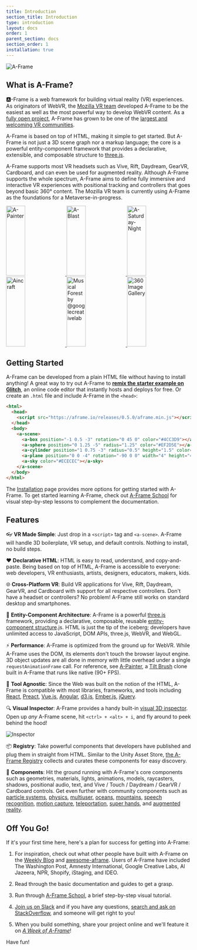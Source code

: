 ```yaml
---
title: Introduction
section_title: Introduction
type: introduction
layout: docs
order: 1
parent_section: docs
section_order: 1
installation: true
---
```


[mozvr]: https://mozvr.com
[three.js]: https://threejs.org
[webvr]: https://iswebvrready.com

![A-Frame](https://cloud.githubusercontent.com/assets/674727/25392020/6f011d10-298c-11e7-845e-c3c5baebd14d.jpg)

## What is A-Frame?

:a:-Frame is a web framework for building virtual reality (VR) experiences. As
originators of WebVR, the [Mozilla VR team][mozvr] developed A-Frame to be the
easiest as well as the most powerful way to develop WebVR content. As a [fully
open project](https://github.com/aframevr/), A-Frame has grown to be one of the
[largest and welcoming VR communities](https://aframe.io/community/).

A-Frame is based on top of HTML, making it simple to get started. But A-Frame
is not just a 3D scene graph nor a markup language; the core is a powerful
entity-component framework that provides a declarative, extensible, and
composable structure to [three.js].

A-Frame supports most VR headsets such as Vive, Rift, Daydream, GearVR,
Cardboard, and can even be used for augmented reality. Although A-Frame
supports the whole spectrum, A-Frame aims to define fully immersive and
interactive VR experiences with positional tracking and controllers that goes
beyond basic 360&deg; content. The Mozilla VR team is currently using A-Frame
as the foundations for a Metaverse-in-progress.

<div class="docs-introduction-examples">
  <a href="https://aframe.io/a-painter/?url=https://ucarecdn.com/962b242b-87a9-422c-b730-febdc470f203/">
    <img alt="A-Painter" target="_blank" src="https://cloud.githubusercontent.com/assets/674727/24531388/acfc3dda-156d-11e7-8563-5bd75252f70f.gif" height="190" width="32%">
  </a>
  <a href="https://aframe.io/a-blast/">
    <img alt="A-Blast" target="_blank" src="https://cloud.githubusercontent.com/assets/674727/24531440/0336e66e-156e-11e7-95c2-f2e6ebc0393d.gif" height="190" width="32%">
  </a>
  <a href="https://aframe.io/a-saturday-night/">
    <img alt="A-Saturday-Night" target="_blank" src="https://cloud.githubusercontent.com/assets/674727/24531477/44272daa-156e-11e7-8ef9-d750ed430f3a.gif" height="190" width="32%">
  </a>
  <a href="https://ngokevin.github.io/kframe/scenes/aincraft/">
    <img alt="Aincraft" target="_blank" src="https://cloud.githubusercontent.com/assets/674727/24531777/25b8ff5e-1570-11e7-896c-3446d1419eb8.gif" height="190" width="32%">
  </a>
  <a href="https://github.com/googlecreativelab/webvr-musicalforest">
    <img alt="Musical Forest by @googlecreativelab" target="_blank" src="https://cloud.githubusercontent.com/assets/674727/25109861/b8e9ec48-2394-11e7-8f2d-ea1cd9df69c8.gif" height="190" width="32%">
  </a>
  <a href="https://aframe-gallery.glitch.me">
    <img alt="360 Image Gallery" target="_blank" src="https://cloud.githubusercontent.com/assets/674727/24572552/72f81bec-162e-11e7-9851-037d0280abdb.gif" height="190" width="32%">
  </a>
</div>

## Getting Started

[glitch]: http://glitch.com/~aframe

A-Frame can be developed from a plain HTML file without having to install
anything! A great way to try out A-Frame to **[remix the starter example on
Glitch][glitch]**, an online code editor that instantly hosts and deploys for
free. Or create an `.html` file and include A-Frame in the `<head>`:

```html
<html>
  <head>
    <script src="https://aframe.io/releases/0.5.0/aframe.min.js"></script>
  </head>
  <body>
    <a-scene>
      <a-box position="-1 0.5 -3" rotation="0 45 0" color="#4CC3D9"></a-box>
      <a-sphere position="0 1.25 -5" radius="1.25" color="#EF2D5E"></a-sphere>
      <a-cylinder position="1 0.75 -3" radius="0.5" height="1.5" color="#FFC65D"></a-cylinder>
      <a-plane position="0 0 -4" rotation="-90 0 0" width="4" height="4" color="#7BC8A4"></a-plane>
      <a-sky color="#ECECEC"></a-sky>
    </a-scene>
  </body>
</html>
```

[Installation]: ./installation.md
[school]: https://aframe.io/school/

The [Installation] page provides more options for getting started with A-Frame.
To get started learning A-Frame, check out [A-Frame School][school] for
visual step-by-step lessons to complement the documentation.

## Features

:eyeglasses: **VR Made Simple**: Just drop in a `<script>` tag and `<a-scene>`.
A-Frame will handle 3D boilerplate, VR setup, and default controls. Nothing to
install, no build steps.

:heart: **Declarative HTML**: HTML is easy to read, understand, and
copy-and-paste. Being based on top of HTML, A-Frame is accessible to everyone:
web developers, VR enthusiasts, artists, designers, educators, makers, kids.

:globe_with_meridians: **Cross-Platform VR**: Build VR applications for Vive,
Rift, Daydream, GearVR, and Cardboard with support for all respective
controllers. Don't have a headset or controllers? No problem! A-Frame still
works on standard desktop and smartphones.

[ecs]: ./entity-component-system.md

:electric_plug: **Entity-Component Architecture**: A-Frame is a powerful
[three.js] framework, providing a declarative, composable, reusable
[entity-component structure][ecs].js. HTML is just the tip of the iceberg;
developers have unlimited access to JavaScript, DOM APIs, three.js, WebVR, and
WebGL.

[A-Painter]: https://github.com/aframevr/a-painter
[Tilt Brush]: https://www.tiltbrush.com/

:zap: **Performance**: A-Frame is optimized from the ground up for WebVR. While
A-Frame uses the DOM, its elements don't touch the browser layout engine. 3D
object updates are all done in memory with little overhead under a single
`requestAnimationFrame` call. For reference, see [A-Painter], a [Tilt Brush]
clone built in A-Frame that runs like native (90+ FPS).

[React]: https://github.com/aframevr/aframe-react/
[Preact]: https://github.com/aframevr/aframe-react#using-with-preact
[Vue.js]: https://vuejs.org/
[Angular]: https://angularjs.org/
[d3.js]: http://blockbuilder.org/search#text=aframe
[Ember.js]: https://www.emberjs.com/
[jQuery]: http://jquery.com/download/

:hammer: **Tool Agnostic**: Since the Web was built on the notion of the HTML,
A-Frame is compatible with most libraries, frameworks, and tools including
[React], [Preact], [Vue.js], [Angular], [d3.js], [Ember.js], [jQuery].

[inspector]: ./visual-inspector-and-dev-tools.md

:mag: **Visual Inspector**: A-Frame provides a handy built-in [visual 3D
inspector][inspector]. Open up *any* A-Frame scene, hit `<ctrl> + <alt> + i`,
and fly around to peek behind the hood!

![Inspector](https://cloud.githubusercontent.com/assets/674727/25377018/27be9cce-295b-11e7-9098-3e85ac1fe172.gif)

[registry]: https://aframe.io/aframe-registry

:package: **Registry**: Take powerful components that developers have published
and plug them in straight from HTML. Similar to the Unity Asset Store, [the
A-Frame Registry][registry] collects and curates these components for easy
discovery.

[augmented reality]: https://github.com/jeromeetienne/AR.js#augmented-reality-for-the-web-in-less-than-10-lines-of-html
[motion capture]: https://github.com/dmarcos/aframe-motion-capture
[mountains]: https://github.com/ngokevin/kframe/tree/master/components/mountain/
[multiuser]: https://github.com/haydenjameslee/networked-aframe
[oceans]: https://github.com/donmccurdy/aframe-extras/tree/master/src/primitives
[particle systems]: https://github.com/IdeaSpaceVR/aframe-particle-system-component
[physics]: https://github.com/donmccurdy/aframe-physics-system
[speech recognition]: https://github.com/lmalave/aframe-speech-command-component
[super hands]: https://github.com/wmurphyrd/aframe-super-hands-component
[teleportation]: https://github.com/fernandojsg/aframe-teleport-controls

:runner: **Components**: Hit the ground running with A-Frame's core components
such as geometries, materials, lights, animations, models, raycasters, shadows,
positional audio, text, and Vive / Touch / Daydream / GearVR / Cardboard
controls. Get even further with community components such as [particle systems],
[physics], [multiuser], [oceans], [mountains], [speech recognition], [motion capture],
[teleportation], [super hands], and [augmented reality].

## Off You Go!

If it's your first time here, here's a plan for success for getting into
A-Frame:

1. For inspiration, check out what other people have built with A-Frame on the
[Weekly Blog](https://aframe.io/blog/) and
[awesome-aframe](https://github.com/aframevr/awesome-aframe/). Users of A-Frame
have included The Washington Post, Amnesty International, Google Creative Labs,
Al Jazeera, NPR, Shopify, iStaging, and IDEO.

2. Read through the basic documentation and guides to get a grasp.

3. Run through [A-Frame School](https://aframe.io/school/), a brief
step-by-step visual tutorial.

4. [Join us on Slack](https://aframevr-slack.herokuapp.com) and if you have any
questions, [search and ask on
StackOverflow](http://stackoverflow.com/questions/ask/?tags=aframe), and
someone will get right to you!

5. When you build something, share your project online and we'll feature it on
[*A Week of A-Frame*](https://aframe.io/blog/)!

Have fun!
